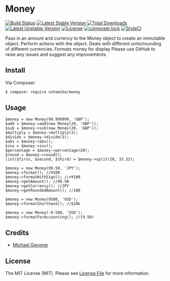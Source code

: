 # Money

[![Build Status](https://travis-ci.org/votemike/money.svg?branch=master)](https://travis-ci.org/votemike/money)
[![Latest Stable Version](https://poser.pugx.org/votemike/money/v/stable)](https://packagist.org/packages/votemike/money)
[![Total Downloads](https://poser.pugx.org/votemike/money/downloads)](https://packagist.org/packages/votemike/money)
[![Latest Unstable Version](https://poser.pugx.org/votemike/money/v/unstable)](https://packagist.org/packages/votemike/money)
[![License](https://poser.pugx.org/votemike/money/license)](https://packagist.org/packages/votemike/money)
[![composer.lock](https://poser.pugx.org/votemike/money/composerlock)](https://packagist.org/packages/votemike/money)
[![StyleCI](https://styleci.io/repos/59353158/shield?branch=master)](https://styleci.io/repos/59353158)

Pass in an amount and currency to the Money object to create an immutable object. Perform actions with the object.
Deals with different units/rounding of different currencies.
Formats money for display
Please use GitHub to raise any issues and suggest any improvements.

## Install

Via Composer

``` bash
$ composer require votemike/money
```

## Usage

```
$money = new Money(99.999999, 'GBP');
$add = $money->add(new Money(20, 'GBP'));
$sub = $money->sub(new Money(20, 'GBP'));
$multiply = $money->multiply(3);
$divide = $money->divide(3);
$abs = $money->abs();
$inv = $money->inv();
$percentage = $money->percentage(20);
$round = $money->round();
list($first, $second, $third) = $money->split(20, 33.33);

$money = new Money(99.50, 'JPY');
$money->format(); //¥100
$money->formatWithSign(); //+¥100
$money->getAmount(); //99.50
$money->getCurrency(); //JPY
$money->getRoundedAmount(); //100

$money = new Money(9500, 'USD');
$money->formatShorthand(); //$10k

$money = new Money(-9.500, 'USD');
$money->formatForAccounting(); //(9.50)
```

## Credits

- [Michael Gwynne](https://votemike.co.uk)

## License

The MIT License (MIT). Please see [License File](LICENSE.md) for more information.

[link-author]: https://github.com/votemike
